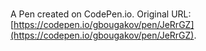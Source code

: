 # 

A Pen created on CodePen.io. Original URL: [https://codepen.io/gbougakov/pen/JeRrGZ](https://codepen.io/gbougakov/pen/JeRrGZ).

